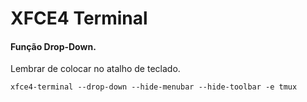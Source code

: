 # XFCE4 Terminal

#### Função Drop-Down.

Lembrar de colocar no atalho de teclado.

`xfce4-terminal --drop-down --hide-menubar --hide-toolbar -e tmux`
